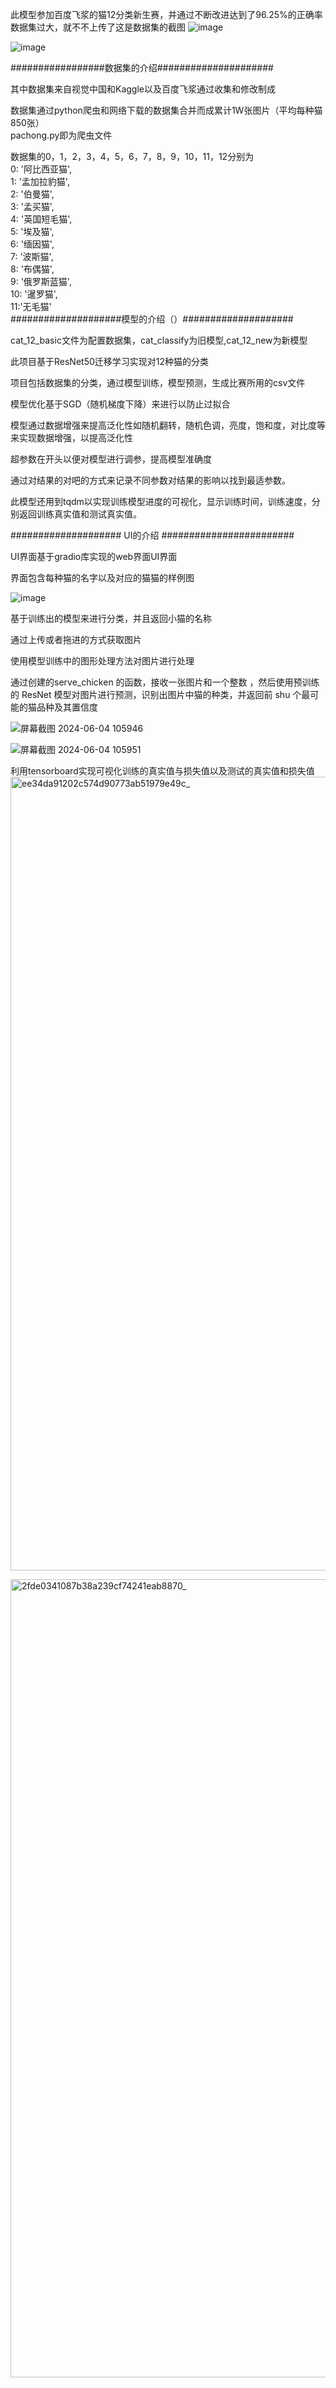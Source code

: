此模型参加百度飞浆的猫12分类新生赛，并通过不断改进达到了96.25%的正确率  
数据集过大，就不不上传了这是数据集的截图
![image](https://github.com/Asuka-708/cat_12/assets/152284289/0821146f-329d-4fbe-81b5-998733cd553b)

![image](https://github.com/Asuka-708/cat_12/assets/152284289/affb82ac-eecb-421a-bcfe-70835d2dca1b)

  
#################数据集的介绍#####################  
  
其中数据集来自视觉中国和Kaggle以及百度飞浆通过收集和修改制成    
  
数据集通过python爬虫和网络下载的数据集合并而成累计1W张图片（平均每种猫850张）  
pachong.py即为爬虫文件  
  
数据集的0，1，2，3，4，5，6，7，8，9，10，11，12分别为    
    0: '阿比西亚猫',                   
    1: '孟加拉豹猫',    
    2: '伯曼猫',     
    3: '孟买猫',    
    4: '英国短毛猫',     
    5: '埃及猫',    
    6: '缅因猫',    
    7: '波斯猫',     
    8: '布偶猫',                            
    9: '俄罗斯蓝猫',      
    10: '暹罗猫',               
    11:'无毛猫'    
####################模型的介绍（）####################  
  
cat_12_basic文件为配置数据集，cat_classify为旧模型,cat_12_new为新模型
  
此项目基于ResNet50迁移学习实现对12种猫的分类        
  
项目包括数据集的分类，通过模型训练，模型预测，生成比赛所用的csv文件    
  
模型优化基于SGD（随机梯度下降）来进行以防止过拟合     
  
模型通过数据增强来提高泛化性如随机翻转，随机色调，亮度，饱和度，对比度等来实现数据增强，以提高泛化性    
  
超参数在开头以便对模型进行调参，提高模型准确度     
  
通过对结果的对吧的方式来记录不同参数对结果的影响以找到最适参数。  
  
此模型还用到tqdm以实现训练模型进度的可视化，显示训练时间，训练速度，分别返回训练真实值和测试真实值。  
  
#################### UI的介绍 ########################  
    
UI界面基于gradio库实现的web界面UI界面  
  
界面包含每种猫的名字以及对应的猫猫的样例图  
  
![image](https://github.com/Asuka-708/cat_12/assets/152284289/f186ab8f-249a-4351-852f-c548adc302bc)  
  
基于训练出的模型来进行分类，并且返回小猫的名称  
  
通过上传或者拖进的方式获取图片    
  
使用模型训练中的图形处理方法对图片进行处理  
  
通过创建的serve_chicken 的函数，接收一张图片和一个整数 ，然后使用预训练的 ResNet 模型对图片进行预测，识别出图片中猫的种类，并返回前 shu 个最可能的猫品种及其置信度  

![屏幕截图 2024-06-04 105946](https://github.com/Asuka-708/cat_12/assets/152284289/e0d022f8-bf07-4eb6-abf3-10a6de788782)    
    
![屏幕截图 2024-06-04 105951](https://github.com/Asuka-708/cat_12/assets/152284289/3ebbeed8-dd2d-4916-bf08-ff2bf582420b)    

利用tensorboard实现可视化训练的真实值与损失值以及测试的真实值和损失值
<img width="1270" alt="ee34da91202c574d90773ab51979e49c_" src="https://github.com/Asuka-708/cat_12/assets/152284289/896f7883-e8f1-4139-905c-c01f2c3e6269">

<img width="1277" alt="2fde0341087b38a239cf74241eab8870_" src="https://github.com/Asuka-708/cat_12/assets/152284289/0ab834da-6d04-41eb-a5e8-639a22872e1d">





